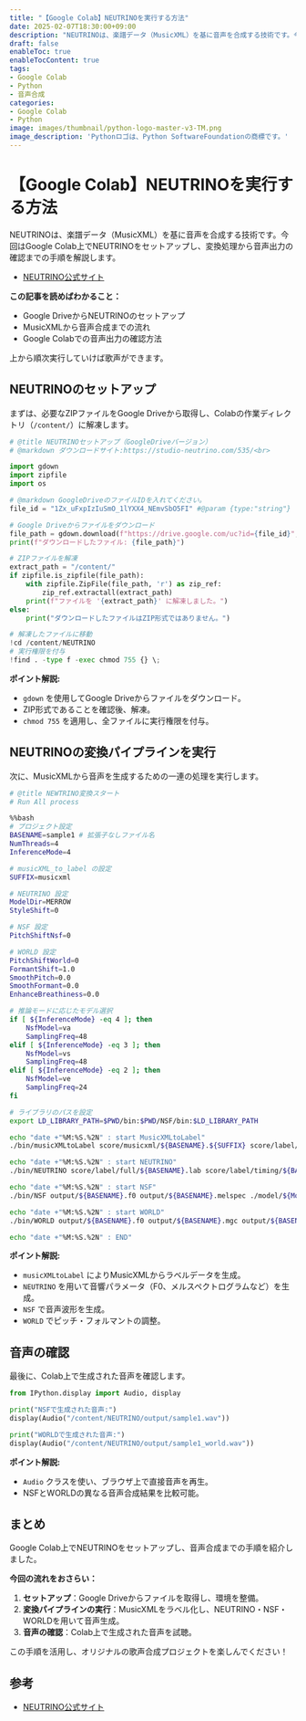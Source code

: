 ```yaml
---
title: "【Google Colab】NEUTRINOを実行する方法"
date: 2025-02-07T18:30:00+09:00
description: "NEUTRINOは、楽譜データ（MusicXML）を基に音声を合成する技術です。今回はGoogle Colab上でNEUTRINOをセットアップし、変換処理から音声出力の確認までの手順を解説します。"
draft: false
enableToc: true
enableTocContent: true
tags: 
- Google Colab
- Python
- 音声合成
categories: 
- Google Colab
- Python
image: images/thumbnail/python-logo-master-v3-TM.png
image_description: 'Pythonロゴは、Python SoftwareFoundationの商標です。'
---
```


# 【Google Colab】NEUTRINOを実行する方法

NEUTRINOは、楽譜データ（MusicXML）を基に音声を合成する技術です。今回はGoogle Colab上でNEUTRINOをセットアップし、変換処理から音声出力の確認までの手順を解説します。

- <a href="https://studio-neutrino.com/" target="_blank" rel="nofollow noopener">NEUTRINO公式サイト</a>


**この記事を読めばわかること：**
- Google DriveからNEUTRINOのセットアップ
- MusicXMLから音声合成までの流れ
- Google Colabでの音声出力の確認方法

上から順次実行していけば歌声ができます。

## NEUTRINOのセットアップ

まずは、必要なZIPファイルをGoogle Driveから取得し、Colabの作業ディレクトリ（`/content/`）に解凍します。

```python
# @title NEUTRINOセットアップ（GoogleDriveバージョン）
# @markdown ダウンロードサイト:https://studio-neutrino.com/535/<br>

import gdown
import zipfile
import os

# @markdown GoogleDriveのファイルIDを入れてください。
file_id = "1Zx_uFxpIzIuSmO_1lYXX4_NEmvSbO5FI" #@param {type:"string"}

# Google Driveからファイルをダウンロード
file_path = gdown.download(f"https://drive.google.com/uc?id={file_id}", quiet=False)
print(f"ダウンロードしたファイル: {file_path}")

# ZIPファイルを解凍
extract_path = "/content/"
if zipfile.is_zipfile(file_path):
    with zipfile.ZipFile(file_path, 'r') as zip_ref:
        zip_ref.extractall(extract_path)
    print(f"ファイルを '{extract_path}' に解凍しました。")
else:
    print("ダウンロードしたファイルはZIP形式ではありません。")

# 解凍したファイルに移動
!cd /content/NEUTRINO
# 実行権限を付与
!find . -type f -exec chmod 755 {} \;
```

**ポイント解説:**
- `gdown` を使用してGoogle Driveからファイルをダウンロード。
- ZIP形式であることを確認後、解凍。
- `chmod 755` を適用し、全ファイルに実行権限を付与。

## NEUTRINOの変換パイプラインを実行

次に、MusicXMLから音声を生成するための一連の処理を実行します。

```bash
# @title NEWTRINO変換スタート
# Run All process

%%bash
# プロジェクト設定
BASENAME=sample1 # 拡張子なしファイル名
NumThreads=4
InferenceMode=4

# musicXML_to_label の設定
SUFFIX=musicxml

# NEUTRINO 設定
ModelDir=MERROW
StyleShift=0

# NSF 設定
PitchShiftNsf=0

# WORLD 設定
PitchShiftWorld=0
FormantShift=1.0
SmoothPitch=0.0
SmoothFormant=0.0
EnhanceBreathiness=0.0

# 推論モードに応じたモデル選択
if [ ${InferenceMode} -eq 4 ]; then
    NsfModel=va
    SamplingFreq=48
elif [ ${InferenceMode} -eq 3 ]; then
    NsfModel=vs
    SamplingFreq=48
elif [ ${InferenceMode} -eq 2 ]; then
    NsfModel=ve
    SamplingFreq=24
fi

# ライブラリのパスを設定
export LD_LIBRARY_PATH=$PWD/bin:$PWD/NSF/bin:$LD_LIBRARY_PATH

echo "date +"%M:%S.%2N" : start MusicXMLtoLabel"
./bin/musicXMLtoLabel score/musicxml/${BASENAME}.${SUFFIX} score/label/full/${BASENAME}.lab score/label/mono/${BASENAME}.lab

echo "date +"%M:%S.%2N" : start NEUTRINO"
./bin/NEUTRINO score/label/full/${BASENAME}.lab score/label/timing/${BASENAME}.lab ./output/${BASENAME}.f0 ./output/${BASENAME}.melspec ./model/${ModelDir}/ -w ./output/${BASENAME}.mgc ./output/${BASENAME}.bap -n 1 -o ${NumThreads} -k ${StyleShift} -d ${InferenceMode} -g 0 -t

echo "date +"%M:%S.%2N" : start NSF"
./bin/NSF output/${BASENAME}.f0 output/${BASENAME}.melspec ./model/${ModelDir}/${NsfModel}.bin output/${BASENAME}.wav -l score/label/timing/${BASENAME}.lab -n 1 -p ${NumThreads} -s ${SamplingFreq} -f ${PitchShiftNsf} -g 0 -t

echo "date +"%M:%S.%2N" : start WORLD"
./bin/WORLD output/${BASENAME}.f0 output/${BASENAME}.mgc output/${BASENAME}.bap output/${BASENAME}_world.wav -f ${PitchShiftWorld} -m ${FormantShift} -p ${SmoothPitch} -c ${SmoothFormant} -b ${EnhanceBreathiness} -n ${NumThreads} -t

echo "date +"%M:%S.%2N" : END"
```

**ポイント解説:**
- `musicXMLtoLabel` によりMusicXMLからラベルデータを生成。
- `NEUTRINO` を用いて音響パラメータ（F0、メルスペクトログラムなど）を生成。
- `NSF` で音声波形を生成。
- `WORLD` でピッチ・フォルマントの調整。

## 音声の確認

最後に、Colab上で生成された音声を確認します。

```python
from IPython.display import Audio, display

print("NSFで生成された音声:")
display(Audio("/content/NEUTRINO/output/sample1.wav"))

print("WORLDで生成された音声:")
display(Audio("/content/NEUTRINO/output/sample1_world.wav"))
```

**ポイント解説:**
- `Audio` クラスを使い、ブラウザ上で直接音声を再生。
- NSFとWORLDの異なる音声合成結果を比較可能。

## まとめ

Google Colab上でNEUTRINOをセットアップし、音声合成までの手順を紹介しました。

**今回の流れをおさらい：**
1. **セットアップ**：Google Driveからファイルを取得し、環境を整備。
1. **変換パイプラインの実行**：MusicXMLをラベル化し、NEUTRINO・NSF・WORLDを用いて音声生成。
1. **音声の確認**：Colab上で生成された音声を試聴。

この手順を活用し、オリジナルの歌声合成プロジェクトを楽しんでください！

## 参考

- <a href="https://studio-neutrino.com/" target="_blank" rel="nofollow noopener">NEUTRINO公式サイト</a>
